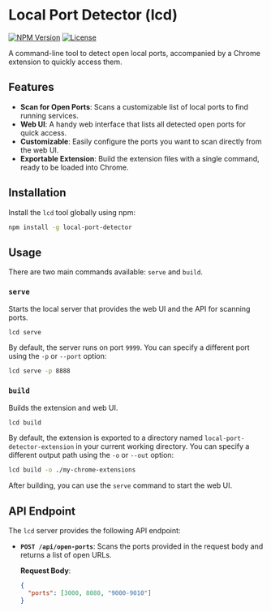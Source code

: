 # Local Port Detector (lcd)

[![NPM Version](https://img.shields.io/npm/v/local-port-detector.svg)](https://www.npmjs.com/package/local-port-detector)
[![License](https://img.shields.io/npm/l/local-port-detector.svg)](https://github.com/your-username/local-port-detector/blob/main/LICENSE)

A command-line tool to detect open local ports, accompanied by a Chrome extension to quickly access them.

## Features

- **Scan for Open Ports**: Scans a customizable list of local ports to find running services.
- **Web UI**: A handy web interface that lists all detected open ports for quick access.
- **Customizable**: Easily configure the ports you want to scan directly from the web UI.
- **Exportable Extension**: Build the extension files with a single command, ready to be loaded into Chrome.

## Installation

Install the `lcd` tool globally using npm:

```bash
npm install -g local-port-detector
```

## Usage

There are two main commands available: `serve` and `build`.

### `serve`

Starts the local server that provides the web UI and the API for scanning ports.
```bash
lcd serve
```

By default, the server runs on port `9999`. You can specify a different port using the `-p` or `--port` option:

```bash
lcd serve -p 8888
```

### `build`

Builds the extension and web UI.
```bash
lcd build
```

By default, the extension is exported to a directory named `local-port-detector-extension` in your current working directory. You can specify a different output path using the `-o` or `--out` option:

```bash
lcd build -o ./my-chrome-extensions
```

After building, you can use the `serve` command to start the web UI.
## API Endpoint

The `lcd` server provides the following API endpoint:

- **`POST /api/open-ports`**: Scans the ports provided in the request body and returns a list of open URLs.

  **Request Body**:
  ```json
  {
    "ports": [3000, 8080, "9000-9010"]
  }
